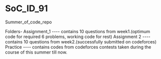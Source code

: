 # SoC_ID_91
 Summer_of_code_repo

 Folders-
    Assignment_1 ---- contains 10 questions from week1.(optimum code for required 6 problems, working code for rest)
    Assignment 2 ---- contains 10 questions from week2.(successfully submitted on codeforces)
    Practice ---- contains codes from codeforces contests taken during the course of this summer till now.
